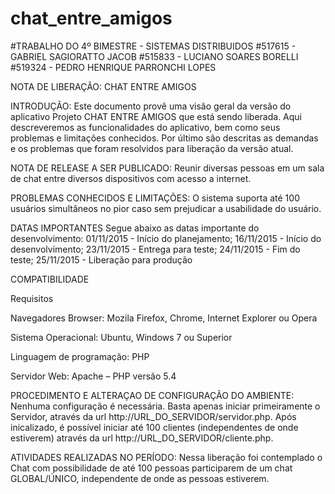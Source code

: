 # chat_entre_amigos

#TRABALHO DO 4º BIMESTRE - SISTEMAS DISTRIBUIDOS
#517615 - GABRIEL SAGIORATTO JACOB
#515833 - LUCIANO SOARES BORELLI
#519324 - PEDRO HENRIQUE PARRONCHI LOPES

NOTA DE LIBERAÇÃO: CHAT ENTRE AMIGOS

INTRODUÇÃO: Este documento provê uma visão geral da versão do aplicativo Projeto CHAT ENTRE AMIGOS que está sendo liberada. Aqui descreveremos as funcionalidades do aplicativo, bem como seus problemas e limitações conhecidos. Por último são descritas as demandas e os problemas que foram resolvidos para liberação da versão atual.

NOTA DE RELEASE A SER PUBLICADO: Reunir diversas pessoas em um sala de chat entre diversos dispositivos com acesso a internet.

PROBLEMAS CONHECIDOS E LIMITAÇÕES: O sistema suporta até 100 usuários simultâneos no pior caso sem prejudicar a usabilidade do usuário. 

DATAS IMPORTANTES
Segue abaixo as datas importante do desenvolvimento: 01/11/2015	- Início do planejamento; 16/11/2015 - Início do desenvolvimento; 23/11/2015 - Entrega para teste; 24/11/2015 - Fim do teste; 25/11/2015 - Liberação para produção

COMPATIBILIDADE

Requisitos

Navegadores	Browser: Mozila Firefox, Chrome, Internet Explorer ou Opera

Sistema Operacional:	Ubuntu, Windows 7 ou Superior

Linguagem de programação:	PHP

Servidor Web:	Apache – PHP versão 5.4

PROCEDIMENTO E ALTERAÇAO DE CONFIGURAÇÃO DO AMBIENTE: Nenhuma configuração é necessária. Basta apenas iniciar primeiramente o Servidor, através da url http://URL_DO_SERVIDOR/servidor.php. Após inicalizado, é possível iniciar até 100 clientes (independentes de onde estiverem) através da url http://URL_DO_SERVIDOR/cliente.php.

ATIVIDADES REALIZADAS NO PERÍODO: Nessa liberação foi contemplado o Chat com possibilidade de até 100 pessoas participarem de um chat GLOBAL/ÚNICO, independente de onde as pessoas estiverem.
